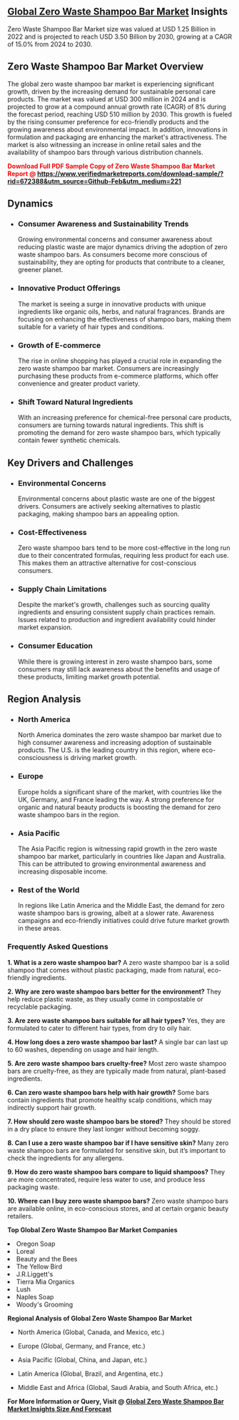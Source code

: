 <h2><a href="https://www.verifiedmarketreports.com/download-sample/?rid=672388&amp;utm_source=Github&amp;utm_medium=221" target="_blank">Global Zero Waste Shampoo Bar Market</a> Insights</h2><p>Zero Waste Shampoo Bar Market size was valued at USD 1.25 Billion in 2022 and is projected to reach USD 3.50 Billion by 2030, growing at a CAGR of 15.0% from 2024 to 2030.</p><p> <h2>Zero Waste Shampoo Bar Market Overview</h2> <p>The global zero waste shampoo bar market is experiencing significant growth, driven by the increasing demand for sustainable personal care products. The market was valued at USD 300 million in 2024 and is projected to grow at a compound annual growth rate (CAGR) of 8% during the forecast period, reaching USD 510 million by 2030. This growth is fueled by the rising consumer preference for eco-friendly products and the growing awareness about environmental impact. In addition, innovations in formulation and packaging are enhancing the market's attractiveness. The market is also witnessing an increase in online retail sales and the availability of shampoo bars through various distribution channels.</p> <p><strong><p><span class=""><span style="color: #ff0000;"><strong>Download Full PDF Sample Copy of Zero Waste Shampoo Bar Market Report</strong> @ </span><a href="https://www.verifiedmarketreports.com/download-sample/?rid=672388&amp;utm_source=Github-Feb&amp;utm_medium=221" target="_blank">https://www.verifiedmarketreports.com/download-sample/?rid=672388&amp;utm_source=Github-Feb&amp;utm_medium=221</a></span></p></strong></p> <h2>Dynamics</h2> <ul> <li><h3>Consumer Awareness and Sustainability Trends</h3> Growing environmental concerns and consumer awareness about reducing plastic waste are major dynamics driving the adoption of zero waste shampoo bars. As consumers become more conscious of sustainability, they are opting for products that contribute to a cleaner, greener planet.</li> <li><h3>Innovative Product Offerings</h3> The market is seeing a surge in innovative products with unique ingredients like organic oils, herbs, and natural fragrances. Brands are focusing on enhancing the effectiveness of shampoo bars, making them suitable for a variety of hair types and conditions.</li> <li><h3>Growth of E-commerce</h3> The rise in online shopping has played a crucial role in expanding the zero waste shampoo bar market. Consumers are increasingly purchasing these products from e-commerce platforms, which offer convenience and greater product variety.</li> <li><h3>Shift Toward Natural Ingredients</h3> With an increasing preference for chemical-free personal care products, consumers are turning towards natural ingredients. This shift is promoting the demand for zero waste shampoo bars, which typically contain fewer synthetic chemicals.</li> </ul> <h2>Key Drivers and Challenges</h2> <ul> <li><h3>Environmental Concerns</h3> Environmental concerns about plastic waste are one of the biggest drivers. Consumers are actively seeking alternatives to plastic packaging, making shampoo bars an appealing option.</li> <li><h3>Cost-Effectiveness</h3> Zero waste shampoo bars tend to be more cost-effective in the long run due to their concentrated formulas, requiring less product for each use. This makes them an attractive alternative for cost-conscious consumers.</li> <li><h3>Supply Chain Limitations</h3> Despite the market's growth, challenges such as sourcing quality ingredients and ensuring consistent supply chain practices remain. Issues related to production and ingredient availability could hinder market expansion.</li> <li><h3>Consumer Education</h3> While there is growing interest in zero waste shampoo bars, some consumers may still lack awareness about the benefits and usage of these products, limiting market growth potential.</li> </ul> <h2>Region Analysis</h2> <ul> <li><h3>North America</h3> North America dominates the zero waste shampoo bar market due to high consumer awareness and increasing adoption of sustainable products. The U.S. is the leading country in this region, where eco-consciousness is driving market growth.</li> <li><h3>Europe</h3> Europe holds a significant share of the market, with countries like the UK, Germany, and France leading the way. A strong preference for organic and natural beauty products is boosting the demand for zero waste shampoo bars in the region.</li> <li><h3>Asia Pacific</h3> The Asia Pacific region is witnessing rapid growth in the zero waste shampoo bar market, particularly in countries like Japan and Australia. This can be attributed to growing environmental awareness and increasing disposable income.</li> <li><h3>Rest of the World</h3> In regions like Latin America and the Middle East, the demand for zero waste shampoo bars is growing, albeit at a slower rate. Awareness campaigns and eco-friendly initiatives could drive future market growth in these areas.</li> </ul> <h3>Frequently Asked Questions</h3> <p><strong>1. What is a zero waste shampoo bar?</strong> A zero waste shampoo bar is a solid shampoo that comes without plastic packaging, made from natural, eco-friendly ingredients.</p> <p><strong>2. Why are zero waste shampoo bars better for the environment?</strong> They help reduce plastic waste, as they usually come in compostable or recyclable packaging.</p> <p><strong>3. Are zero waste shampoo bars suitable for all hair types?</strong> Yes, they are formulated to cater to different hair types, from dry to oily hair.</p> <p><strong>4. How long does a zero waste shampoo bar last?</strong> A single bar can last up to 60 washes, depending on usage and hair length.</p> <p><strong>5. Are zero waste shampoo bars cruelty-free?</strong> Most zero waste shampoo bars are cruelty-free, as they are typically made from natural, plant-based ingredients.</p> <p><strong>6. Can zero waste shampoo bars help with hair growth?</strong> Some bars contain ingredients that promote healthy scalp conditions, which may indirectly support hair growth.</p> <p><strong>7. How should zero waste shampoo bars be stored?</strong> They should be stored in a dry place to ensure they last longer without becoming soggy.</p> <p><strong>8. Can I use a zero waste shampoo bar if I have sensitive skin?</strong> Many zero waste shampoo bars are formulated for sensitive skin, but it’s important to check the ingredients for any allergens.</p> <p><strong>9. How do zero waste shampoo bars compare to liquid shampoos?</strong> They are more concentrated, require less water to use, and produce less packaging waste.</p> <p><strong>10. Where can I buy zero waste shampoo bars?</strong> Zero waste shampoo bars are available online, in eco-conscious stores, and at certain organic beauty retailers.</p> </p><p><strong>Top Global Zero Waste Shampoo Bar Market Companies</strong></p><div data-test-id=""><p><li>Oregon Soap</li><li> Loreal</li><li> Beauty and the Bees</li><li> The Yellow Bird</li><li> J.R.Liggett's</li><li> Tierra Mia Organics</li><li> Lush</li><li> Naples Soap</li><li> Woody's Grooming</li></p><div><strong>Regional Analysis of&nbsp;Global Zero Waste Shampoo Bar Market</strong></div><ul><li dir="ltr"><p dir="ltr">North America&nbsp;(Global, Canada, and Mexico, etc.)</p></li><li dir="ltr"><p dir="ltr">Europe (Global, Germany, and France, etc.)</p></li><li dir="ltr"><p dir="ltr">Asia Pacific&nbsp;(Global, China, and Japan, etc.)</p></li><li dir="ltr"><p dir="ltr">Latin America&nbsp;(Global, Brazil, and Argentina, etc.)</p></li><li dir="ltr">Middle East and Africa&nbsp;(Global, Saudi Arabia, and South Africa, etc.)</li></ul><p><strong>For More Information or Query, Visit @&nbsp;</strong><strong><a href="https://www.verifiedmarketreports.com/product/zero-waste-shampoo-bar-market/?utm_source=Github&amp;utm_medium=221" target="_blank">Global Zero Waste Shampoo Bar Market Insights Size And Forecast</a></strong></p></div>
